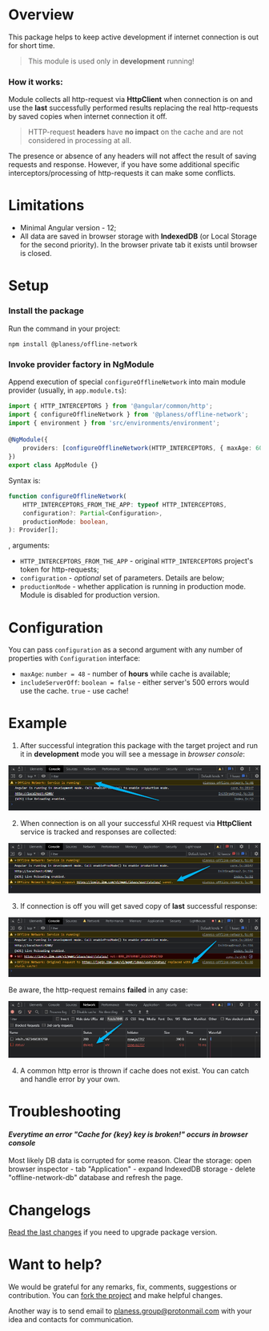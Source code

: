 # Overview

This package helps to keep active development if internet connection is out for short time.

> This module is used only in **development** running!

### How it works:

Module collects all http-request via **HttpClient** when connection is on and use the
**last** successfully performed results replacing the real http-requests by saved copies when
internet connection it off.

> HTTP-request **headers** have **no impact** on the cache and are not considered in processing at
> all.

The presence or absence of any headers will not affect the result of saving requests and response.
However, if you have some additional specific interceptors/processing of http-requests it can
make some conflicts.

# Limitations

- Minimal Angular version - 12;
- All data are saved in browser storage with **IndexedDB** (or Local Storage for the second
  priority). In the browser private tab it exists until browser is closed.

# Setup

### Install the package

Run the command in your project:

```shell
npm install @planess/offline-network
```

### Invoke provider factory in NgModule

Append execution of special `configureOfflineNetwork` into main module provider (usually,
in `app.module.ts`):

```typescript
import { HTTP_INTERCEPTORS } from '@angular/common/http';
import { configureOfflineNetwork } from '@planess/offline-network';
import { environment } from 'src/environments/environment';

@NgModule({
	providers: [configureOfflineNetwork(HTTP_INTERCEPTORS, { maxAge: 60 }, environment.production)],
})
export class AppModule {}
```

Syntax is:

```typescript
function configureOfflineNetwork(
	HTTP_INTERCEPTORS_FROM_THE_APP: typeof HTTP_INTERCEPTORS,
	configuration?: Partial<Configuration>,
	productionMode: boolean,
): Provider[];
```

, arguments:

- `HTTP_INTERCEPTORS_FROM_THE_APP` - original `HTTP_INTERCEPTORS` project's token for http-requests;
- `configuration` - _optional_ set of parameters. Details are below;
- `productionMode` - whether application is running in production mode. Module is disabled for
  production version.

# Configuration

You can pass `configuration` as a second argument with any number of properties with `Configuration`
interface:

- `maxAge`: `number = 48` - number of **hours** while cache is available;
- `includeServerOff`: `boolean = false` - either server's 500 errors would use the cache. `true` -
  use cache!

# Example

1. After successful integration this package with the target project and run it in **development**
   mode you will see a message in _browser console_:

![Offline service is running](docs/images/2023-01-11_20h33_13.png)

2. When connection is on all your successful XHR request via **HttpClient** service is tracked and
   responses are collected:

![Request collecting](docs/images/2023-01-11_21h35_13.png)

3. If connection is off you will get saved copy of **last** successful response:

![Getting cache](docs/images/2023-01-11_21h41_34.png)

Be aware, the http-request remains **failed** in any case:

![Failed http-request](docs/images/2023-01-11_22h06_13.png)

4. A common http error is thrown if cache does not exist. You can catch and handle error by your
   own.

# Troubleshooting

#### _Everytime an error "Cache for {key} key is broken!" occurs in browser console_

Most likely DB data is corrupted for some reason.
Clear the storage: open browser inspector - tab "Application" - expand IndexedDB storage - delete
"offline-network-db" database and refresh the page.

# Changelogs

[Read the last changes](./CHANGELOG.md) if you need to upgrade package version.

# Want to help?

We would be grateful for any remarks, fix, comments, suggestions or contribution. You
can [fork the project](https://github.com/planess/offline-network-angular) and make helpful changes.

Another way is to send email to [planess.group@protonmail.com](mailto:planess.group@protonmail.com)
with your idea and contacts for communication.
